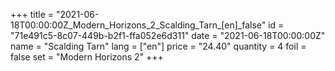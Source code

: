 +++
title = "2021-06-18T00:00:00Z_Modern_Horizons_2_Scalding_Tarn_[en]_false"
id = "71e491c5-8c07-449b-b2f1-ffa052e6d311"
date = "2021-06-18T00:00:00Z"
name = "Scalding Tarn"
lang = ["en"]
price = "24.40"
quantity = 4
foil = false
set = "Modern Horizons 2"
+++
